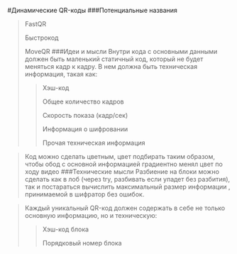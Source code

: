 #Динамические QR-коды
###Потенциальные названия
> FastQR
> 
> Быстрокод
> 
> MoveQR
###Идеи и мысли
> Внутри кода с основными данными должен быть маленький
статичный код, который не будет меняться кадр к кадру.
В нем должна быть техническая информация, такая как:
>> Хэш-код
>>
>> Общее количество кадров
>>
>> Скорость показа (кадр/сек)
>>
>> Информация о шифровании
>>
>> Прочая техническая информация 

> Код можно сделать цветным, цвет подбирать таким
образом, чтобы обод с основной информацией градиентно
менял цвет по ходу видео
###Технические мысли
> Разбиение на блоки можно сделать как в лоб (через
try, разбивать если упадет без разбития), так и
постараться вычислить максимальный размер информации
, принимаемой в шифратор без ошибок.

> Каждый уникальный QR-код должен содержать в себе не
только основную информацию, но и техническую:
>> Хэш-код блока
>>
>> Порядковый номер блока
